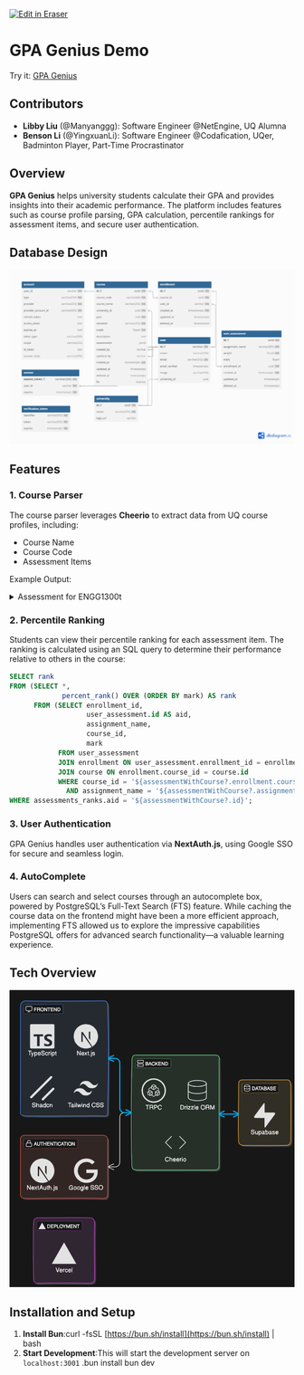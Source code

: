 <p><a target="_blank" href="https://app.eraser.io/workspace/5Ivho9JUgVZgpx1BsioF" id="edit-in-eraser-github-link"><img alt="Edit in Eraser" src="https://firebasestorage.googleapis.com/v0/b/second-petal-295822.appspot.com/o/images%2Fgithub%2FOpen%20in%20Eraser.svg?alt=media&amp;token=968381c8-a7e7-472a-8ed6-4a6626da5501"></a></p>

# GPA Genius Demo
Try it: [﻿GPA Genius](https://gpa-genius.vercel.app/) 

## Contributors
- **Libby Liu** (@Manyanggg): Software Engineer @NetEngine, UQ Alumna
- **Benson Li** (@YingxuanLi): Software Engineer @Codafication, UQer, Badminton Player, Part-Time Procrastinator
## Overview
**GPA Genius** helps university students calculate their GPA and provides insights into their academic performance. The platform includes features such as course profile parsing, GPA calculation, percentile rankings for assessment items, and secure user authentication.

## Database Design
![GPA Genius Database Design](/.eraser/5Ivho9JUgVZgpx1BsioF___6yy2RtPnVvYhBxKDqZ9DwUbJIj23___wq8cGn4BYkcc2BEWfIYxv.png "GPA Genius Database Design")

## Features
### 1. **Course Parser**
The course parser leverages **Cheerio** to extract data from UQ course profiles, including:

- Course Name
- Course Code
- Assessment Items

Example Output: 
<details>
  <summary>Assessment for ENGG1300t </summary>
```json
[
  {
    "mode": "Written",
    "title": "Weekly On-line Quizzes (1.875% each)",
    "weight": "15% (Best 8 of the 11 quizzes count)",
    "dueDate": "29/07/2024 - 21/10/2024\n\nWeekly quizzes are due every Monday at 1pm (except Week 1 & Week 11).",
    "category": "Quiz",
    "isHurdled": false,
    "taskDescription": "Each week (with the exception of week 1 and week 11), students will undertake a short on-line quiz via Blackboard to test their knowledge.",
    "learningOutcomes": "L01, L02, L03, L04, L05, L06, L07",
    "additionalDetails": {
      "Other conditions": "Time limited. See the conditions definitions"
    },
    "hurdleRequirements": ""
  },
  {
    "mode": "Written",
    "title": "On-Campus In-semester test",
    "weight": "20%",
    "dueDate": "In-semester Saturday\n31/08/2024 - 14/09/2024\n\nCentrally scheduled mid-semester exams will be scheduled for a Saturday at the end of week 6, 7 or 8. The timetable is scheduled to be released on Thursday 1st of August.",
    "category": "Examination",
    "isHurdled": false,
    "taskDescription": "This closed book multiple-choice exam involves solving numerical, circuit based problems, based on material in the first part of the course.",
    "learningOutcomes": "L01, L02, L03, L04, L07",
    "additionalDetails": {
      "Other conditions": "Time limited. See the conditions definitions"
    },
    "hurdleRequirements": ""
  },
  {
    "mode": "Activity/ Performance, Oral, Written",
    "title": "Audio filter Practical Exam Demonstration",
    "weight": "10%",
    "dueDate": "8/10/2024 - 11/10/2024\n\nStudents will be allocated to 1-hour of one of their scheduled Wk 11 practical classes.",
    "category": "Examination, Practical/ Demonstration",
    "isHurdled": false,
    "taskDescription": "Your task is to design, implement and test a passive filter (using resistors and/or capacitors and/or inductors) to remove noise from a provided audio recording while preserving the quality of the original signal.",
    "learningOutcomes": "L01, L02, L03, L04, L07",
    "hurdleRequirements": ""
  },
  {
    "mode": "Written",
    "title": "Final Exam",
    "weight": "55%",
    "dueDate": "End of Semester Exam Period\n2/11/2024 - 16/11/2024",
    "category": "Examination",
    "isHurdled": true,
    "taskDescription": "An on-campus closed-book examination of 2 hours duration + 10 minutes planning time will be conducted covering all aspects of the course.",
    "learningOutcomes": "L01, L02, L03, L04, L05, L06, L07",
    "hurdleRequirements": ""
  }
]
```
</details>

### 2. **Percentile Ranking**
Students can view their percentile ranking for each assessment item. The ranking is calculated using an SQL query to determine their performance relative to others in the course:

```sql
SELECT rank
FROM (SELECT *, 
             percent_rank() OVER (ORDER BY mark) AS rank
      FROM (SELECT enrollment_id,
                   user_assessment.id AS aid,
                   assignment_name,
                   course_id,
                   mark
            FROM user_assessment
            JOIN enrollment ON user_assessment.enrollment_id = enrollment.id
            JOIN course ON enrollment.course_id = course.id
            WHERE course_id = '${assessmentWithCourse?.enrollment.courseId}'
              AND assignment_name = '${assessmentWithCourse?.assignmentName}') AS uaec) AS assessments_ranks
WHERE assessments_ranks.aid = '${assessmentWithCourse?.id}';
```
### 3. **User Authentication**
GPA Genius handles user authentication via **NextAuth.js**, using Google SSO for secure and seamless login.

### 4. **AutoComplete**
Users can search and select courses through an autocomplete box, powered by PostgreSQL’s Full-Text Search (FTS) feature. While caching the course data on the frontend might have been a more efficient approach, implementing FTS allowed us to explore the impressive capabilities PostgreSQL offers for advanced search functionality—a valuable learning experience.

## Tech Overview
![image.png](/.eraser/5Ivho9JUgVZgpx1BsioF___6yy2RtPnVvYhBxKDqZ9DwUbJIj23___fT92kbggO_BBwmXEjNmQg.png "image.png")

## Installation and Setup
1. **Install Bun**:curl -fsSL [﻿https://bun.sh/install](https://bun.sh/install)  | bash
2. **Start Development**:This will start the development server on `localhost:3001`  .bun install
bun dev
